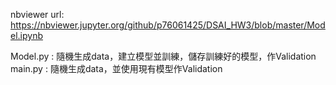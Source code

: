 nbviewer url:
https://nbviewer.jupyter.org/github/p76061425/DSAI_HW3/blob/master/Model.ipynb


Model.py : 隨機生成data，建立模型並訓練，儲存訓練好的模型，作Validation <br>
main.py : 隨機生成data，並使用現有模型作Validation 
